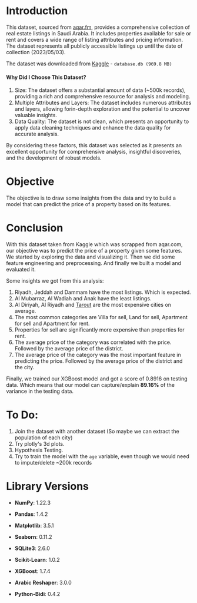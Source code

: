 # Introduction

This dataset, sourced from [aqar.fm](https://sa.aqar.fm/), provides a comprehensive collection of real estate listings in Saudi Arabia. It includes properties available for sale or rent and covers a wide range of listing attributes and pricing information. The dataset represents all publicly accessible listings up until the date of collection (2023/05/03).

The dataset was downloaded from [Kaggle](https://www.kaggle.com/datasets/mohdph/saudi-arabia-real-estate-dataset) - `database.db (969.8 MB)`

#### Why Did I Choose This Dataset?

1. Size: The dataset offers a substantial amount of data (~500k records), providing a rich and comprehensive resource for analysis and modeling.
2. Multiple Attributes and Layers: The dataset includes numerous attributes and layers, allowing forin-depth exploration and the potential to uncover valuable insights.
3. Data Quality: The dataset is not clean, which presents an opportunity to apply data cleaning techniques and enhance the data quality for accurate analysis.

By considering these factors, this dataset was selected as it presents an excellent opportunity for comprehensive analysis, insightful discoveries, and the development of robust models.

# Objective

The objective is to draw some insights from the data and try to build a model that can predict the price of a property based on its features.

# Conclusion

With this dataset taken from Kaggle which was scrapped from aqar.com, our objective was to predict the price of a property given some features. We started by exploring the data and visualizing it. Then we did some feature engineering and preprocessing. And finally we built a model and evaluated it.

Some insights we got from this analysis:

1. Riyadh, Jeddah and Dammam have the most listings. Which is expected.
2. Al Mubarraz, Al Wadiah and Anak have the least listings.
3. Al Diriyah, Al Riyadh and [Tarout](https://ar.wikipedia.org/wiki/%D8%AA%D8%A7%D8%B1%D9%88%D8%AA_(%D8%AC%D8%B2%D9%8A%D8%B1%D8%A9)) are the most expensive cities on average.
4. The most common categories are Villa for sell, Land for sell, Apartment for sell and Apartment for rent.
5. Properties for sell are significantly more expensive than properties for rent.
6. The average price of the category was correlated with the price. Followed by the average price of the district.
7. The average price of the category was the most important feature in predicting the price. Followed by the average price of the district and the city.

Finally, we trained our XGBoost model and got a score of 0.8916 on testing data. Which means that our model can capture/explain **89.16%** of the variance in the testing data.

# To Do:
1. Join the dataset with another dataset (So maybe we can extract the population of each city)
2. Try plotly's 3d plots.
3. Hypothesis Testing.
4. Try to train the model with the `age` variable, even though we would need to impute/delete ~200k records

# Library Versions

- **NumPy**: 1.22.3

- **Pandas**: 1.4.2

- **Matplotlib**: 3.5.1

- **Seaborn**: 0.11.2

- **SQLite3**: 2.6.0

- **Scikit-Learn**: 1.0.2

- **XGBoost**: 1.7.4

- **Arabic Reshaper**: 3.0.0

- **Python-Bidi**: 0.4.2
